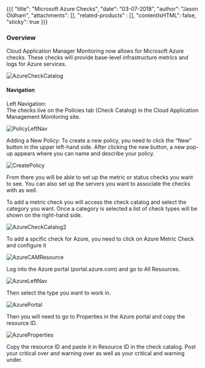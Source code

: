 {{{
  "title": "Microsoft Azure Checks",
  "date": "03-07-2018",
  "author": "Jason Oldham",
  "attachments": [],
  "related-products" : [],
  "contentIsHTML": false,
  "sticky": true
}}}

### Overview
Cloud Application Manager Monitoring now allows for Microsoft Azure checks.  These checks will provide base-level infrastructure metrics and logs for Azure services.

![AzureCheckCatalog](../../images/AzureCheckCatalog.PNG)

#### Navigation 

Left Navigation:  
The checks live on the Policies tab (Check Catalog) in the Cloud Application Management Monitoring site.

![PolicyLeftNav](../../images/PolicyLeftNav.PNG)

Adding a New Policy:
To create a new policy, you need to click the “New” button in the upper left-hand side.  After clicking the new button, a new pop-up appears where you can name and describe your policy.

![CreatePolicy](../../images/CreatePolicy.PNG)

From there you will be able to set up the metric or status checks you want to see.  You can also set up the servers you want to associate the checks with as well.

To add a metric check you will access the check catalog and select the category you want.  Once a category is selected a list of check types will be shown on the right-hand side. 

![AzureCheckCatalog2](../../images/AzureCheckCatalog.PNG)

 To add a spcific check for Azure, you need to click on Azure Metric Check and configure it

![AzureCAMResource](../../images/AzureCAMResource.PNG)

Log into the Azure portal (portal.azure.com) and go to All Resources.

![AzureLeftNav](../../images/AzureLeftNav.PNG)

Then select the type you want to work in.

![AzurePortal](../../images/AzurePortal.PNG)

Then you will need to go to Properties in the Azure portal and copy the resource ID.

![AzureProperties](../../images/AzureProperties.PNG)

Copy the resource ID and paste it in Resource ID in the check catalog.  Post your critical over and warning over as well as your critical and warning under.
